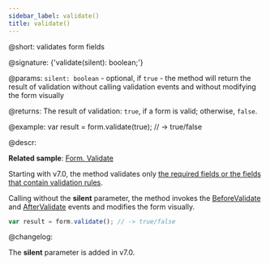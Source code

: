 ```yaml
---
sidebar_label: validate()
title: validate()
---          
```


@short: validates form fields

@signature: {'validate(silent): boolean;'}

@params:
`silent: boolean` - optional, if `true` - the method will return the result of validation without calling validation events and without modifying the form visually

@returns:
The result of validation: `true`, if a form is valid; otherwise, `false`.

@example:
var result = form.validate(true); // -> true/false

@descr:

**Related sample**: [Form. Validate](https://snippet.dhtmlx.com/pmz0zk16)

Starting with v7.0, the method validates only [the required fields or the fields that contain validation rules](form/work_with_form.md#validatingform).

Calling without the **silent** parameter, the method invokes the [BeforeValidate](form/api/form_beforevalidate_event.md) and [AfterValidate](form/api/form_aftervalidate_event.md) events and modifies the form visually.

~~~js
var result = form.validate(); // -> true/false
~~~

@changelog: 

The **silent** parameter is added in v7.0.

[comment]: # (@related: form/work_with_form.md#validating-form)
